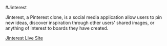 #Jinterest

Jinterest, a Pinterest clone, is a social media application allow users to pin new ideas, discover inspiration through other users' shared images, or anything of interest to boards they have created.

[Jinterest Live Site](https://jinterest.herokuapp.com/#/)
